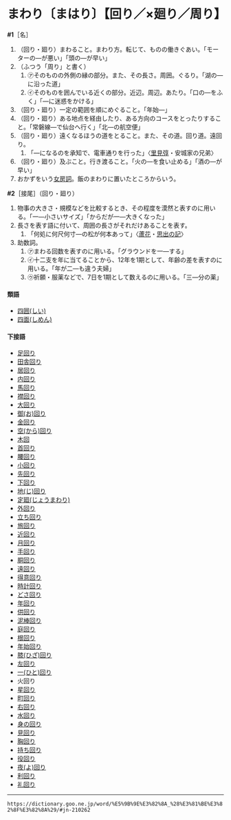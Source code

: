 # まわり〔まはり〕【回り／×廻り／周り】

**\#1**［名］
1.  （回り・廻り）まわること。まわり方。転じて、ものの働きぐあい。「モーターの―が悪い」「頭の―が早い」
2.  （ふつう「周り」と書く）    
    1.  ㋐そのものの外側の縁の部分。また、その長さ。周囲。ぐるり。「湖の―に沿った道」        
    2.  ㋑そのものを囲んでいる近くの部分。近辺。周辺。あたり。「口の―をふく」「―に迷惑をかける」        
3. （回り・廻り）一定の範囲を順にめぐること。「年始―」
4. （回り・廻り）ある地点を経由したり、ある方向のコースをとったりすること。「常磐線―で仙台へ行く」「北―の航空便」
5. （回り・廻り）遠くなるほうの道をとること。また、その道。回り道。遠回り。    
    1.  「―になるのを承知で、電車通りを行った」〈[里見弴](https://dictionary.goo.ne.jp/word/person/%E3%81%95%E3%81%A8%E3%81%BF%E3%81%A8%E3%82%93/#jn-88756)・安城家の兄弟〉
6. （回り・廻り）及ぶこと。行き渡ること。「火の―を食い止める」「酒の―が早い」
7. おかずをいう[女房詞](https://dictionary.goo.ne.jp/word/%E5%A5%B3%E6%88%BF%E8%A9%9E/#jn-168525)。飯のまわりに置いたところからいう。
    
**\#2**［接尾］（回り・廻り）
1.  物事の大きさ・規模などを比較するとき、その程度を漠然と表すのに用いる。「一―小さいサイズ」「からだが一―大きくなった」
2.  長さを表す語に付いて、周囲の長さがそれだけあることを表す。    
    1.  「何処に何尺何寸―の松が何本あって」〈[蘆花](https://dictionary.goo.ne.jp/word/person/%E5%BE%B3%E5%86%A8%E8%98%86%E8%8A%B1/#jn-158231)・[思出の記](https://dictionary.goo.ne.jp/word/%E6%80%9D%E5%87%BA%E3%81%AE%E8%A8%98/#jn-33285)〉
3. 助数詞。    
    1.  ㋐まわる回数を表すのに用いる。「グラウンドを一―する」        
    2.  ㋑十二支を年に当てることから、12年を1期として、年齢の差を表すのに用いる。「年が二―も違う夫婦」        
    3.  ㋒祈願・服薬などで、7日を1期として数えるのに用いる。「三―分の薬」
        

#### 類語

-   [四囲(しい)](https://dictionary.goo.ne.jp/word/%E5%9B%9B%E5%9B%B2/#jn-92658)
-   [四面(しめん)](https://dictionary.goo.ne.jp/word/%E5%9B%9B%E9%9D%A2_%28%E3%81%97%E3%82%81%E3%82%93%29/#jn-101076)

#### 下接語

-   [足回り](https://dictionary.goo.ne.jp/word/%E8%B6%B3%E5%9B%9E%E3%82%8A/#jn-3989)
-   [田舎回り](https://dictionary.goo.ne.jp/word/%E7%94%B0%E8%88%8E%E5%9B%9E%E3%82%8A/#jn-14182)
-   [居回り](https://dictionary.goo.ne.jp/word/%E5%B1%85%E5%9B%9E%E3%82%8A/#jn-14998)
-   [内回り](https://dictionary.goo.ne.jp/word/%E5%86%85%E5%9B%9E%E3%82%8A/#jn-19554)
-   [馬回り](https://dictionary.goo.ne.jp/word/%E9%A6%AC%E5%BB%BB%E3%82%8A/#jn-20340)
-   [襟回り](https://dictionary.goo.ne.jp/word/%E8%A5%9F%E5%9B%9E%E3%82%8A/#jn-25659)
-   [大回り](https://dictionary.goo.ne.jp/word/%E5%A4%A7%E5%9B%9E%E3%82%8A/#jn-29527)
-   [御(お)回り](https://dictionary.goo.ne.jp/word/%E5%BE%A1%E5%9B%9E%E3%82%8A_%28%E3%81%8A%E3%81%BE%E3%82%8F%E3%82%8A%29/#jn-33021)
-   [金回り](https://dictionary.goo.ne.jp/word/%E9%87%91%E5%9B%9E%E3%82%8A/#jn-43814)
-   [空(から)回り](https://dictionary.goo.ne.jp/word/%E7%A9%BA%E5%9B%9E%E3%82%8A/#jn-45984)
-   [木回](https://dictionary.goo.ne.jp/word/%E6%9C%A8%E5%9B%9E/#jn-53854)
-   [首回り](https://dictionary.goo.ne.jp/word/%E9%A6%96%E5%9B%9E%E3%82%8A/#jn-62741)
-   [腰回り](https://dictionary.goo.ne.jp/word/%E8%85%B0%E5%9B%9E%E3%82%8A/#jn-78822)
-   [小回り](https://dictionary.goo.ne.jp/word/%E5%B0%8F%E5%9B%9E%E3%82%8A/#jn-81964)
-   [先回り](https://dictionary.goo.ne.jp/word/%E5%85%88%E5%9B%9E%E3%82%8A/#jn-86768)
-   [下回り](https://dictionary.goo.ne.jp/word/%E4%B8%8B%E5%9B%9E%E3%82%8A/#jn-97677)
-   [地(じ)回り](https://dictionary.goo.ne.jp/word/%E5%9C%B0%E5%9B%9E%E3%82%8A/#jn-100782)
-   [定廻(じょうまわり)](https://dictionary.goo.ne.jp/word/%E5%AE%9A%E5%BB%BB%E3%82%8A/#jn-110188)
-   [外回り](https://dictionary.goo.ne.jp/word/%E5%A4%96%E5%9B%9E%E3%82%8A/#jn-131047)
-   [立ち回り](https://dictionary.goo.ne.jp/word/%E7%AB%8B%E5%9B%9E%E3%82%8A/#jn-137132)
-   [旅回り](https://dictionary.goo.ne.jp/word/%E6%97%85%E5%9B%9E%E3%82%8A/#jn-138293)
-   [近回り](https://dictionary.goo.ne.jp/word/%E8%BF%91%E5%9B%9E%E3%82%8A/#jn-141222)
-   [月回り](https://dictionary.goo.ne.jp/word/%E6%9C%88%E5%9B%9E%E3%82%8A/#jn-146989)
-   [手回り](https://dictionary.goo.ne.jp/word/%E6%89%8B%E5%9B%9E%E3%82%8A/#jn-152448)
-   [胴回り](https://dictionary.goo.ne.jp/word/%E8%83%B4%E5%9B%9E%E3%82%8A/#jn-156910)
-   [遠回り](https://dictionary.goo.ne.jp/word/%E9%81%A0%E5%9B%9E%E3%82%8A/#jn-157386)
-   [得意回り](https://dictionary.goo.ne.jp/word/%E5%BE%97%E6%84%8F%E5%9B%9E%E3%82%8A/#jn-157859)
-   [時計回り](https://dictionary.goo.ne.jp/word/%E6%99%82%E8%A8%88%E5%9B%9E%E3%82%8A/#jn-158462)
-   [どさ回り](https://dictionary.goo.ne.jp/word/%E3%81%A9%E3%81%95%E5%9B%9E%E3%82%8A/#jn-158713)
-   [年回り](https://dictionary.goo.ne.jp/word/%E5%B9%B4%E5%9B%9E%E3%82%8A/#jn-158903)
-   [供回り](https://dictionary.goo.ne.jp/word/%E4%BE%9B%E5%9B%9E%E3%82%8A/#jn-160444)
-   [泥棒回り](https://dictionary.goo.ne.jp/word/%E6%B3%A5%E6%A3%92%E5%9B%9E%E3%82%8A/#jn-161847)
-   [庭回り](https://dictionary.goo.ne.jp/word/%E5%BA%AD%E5%9B%9E%E3%82%8A/#jn-168742)
-   [根回り](https://dictionary.goo.ne.jp/word/%E6%A0%B9%E5%9B%9E%E3%82%8A/#jn-170668)
-   [年始回り](https://dictionary.goo.ne.jp/word/%E5%B9%B4%E5%A7%8B%E5%9B%9E%E3%82%8A/#jn-170972)
-   [膝(ひざ)回り](https://dictionary.goo.ne.jp/word/%E8%86%9D%E5%9B%9E%E3%82%8A/#jn-184405)
-   [左回り](https://dictionary.goo.ne.jp/word/%E5%B7%A6%E5%9B%9E%E3%82%8A/#jn-185214)
-   [一(ひと)回り](https://dictionary.goo.ne.jp/word/%E4%B8%80%E5%9B%9E%E3%82%8A/#jn-186268)
-   火回り
-   [星回り](https://dictionary.goo.ne.jp/word/%E6%98%9F%E5%9B%9E%E3%82%8A/#jn-203931)
-   [町回り](https://dictionary.goo.ne.jp/word/%E7%94%BA%E5%9B%9E%E3%82%8A/#jn-208496)
-   [右回り](https://dictionary.goo.ne.jp/word/%E5%8F%B3%E5%9B%9E%E3%82%8A/#jn-211132)
-   [水回り](https://dictionary.goo.ne.jp/word/%E6%B0%B4%E5%9B%9E%E3%82%8A/#jn-211873)
-   [身の回り](https://dictionary.goo.ne.jp/word/%E8%BA%AB%E3%81%AE%E5%9B%9E%E3%82%8A/#jn-213141)
-   [見回り](https://dictionary.goo.ne.jp/word/%E8%A6%8B%E5%9B%9E%E3%82%8A/#jn-213316)
-   [胸回り](https://dictionary.goo.ne.jp/word/%E8%83%B8%E5%9B%9E%E3%82%8A/#jn-215859)
-   [持ち回り](https://dictionary.goo.ne.jp/word/%E6%8C%81%E5%9B%9E%E3%82%8A/#jn-219365)
-   [役回り](https://dictionary.goo.ne.jp/word/%E5%BD%B9%E5%9B%9E%E3%82%8A/#jn-221532)
-   [夜(よ)回り](https://dictionary.goo.ne.jp/word/%E5%A4%9C%E5%9B%9E%E3%82%8A/#jn-228315)
-   [利回り](https://dictionary.goo.ne.jp/word/%E5%88%A9%E5%9B%9E%E3%82%8A/#jn-231661)
-   [礼回り](https://dictionary.goo.ne.jp/word/%E7%A4%BC%E5%9B%9E%E3%82%8A/#jn-234391)

---
`https://dictionary.goo.ne.jp/word/%E5%9B%9E%E3%82%8A_%28%E3%81%BE%E3%82%8F%E3%82%8A%29/#jn-210262`